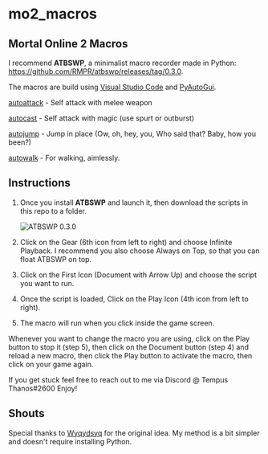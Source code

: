 # mo2_macros

## Mortal Online 2 Macros

I recommend **ATBSWP**, a minimalist macro recorder made in Python: https://github.com/RMPR/atbswp/releases/tag/0.3.0.

The macros are build using [Visual Studio Code](https://code.visualstudio.com/download) and [PyAutoGui](https://pyautogui.readthedocs.io/en/latest/keyboard.html#keyboard-keys).

[autoattack](https://github.com/tempusthales/mo2_macros/blob/main/autoattack) - Self attack with melee weapon

[autocast](https://github.com/tempusthales/mo2_macros/blob/main/autocast) - Self attack with magic (use spurt or outburst)

[autojump](https://github.com/tempusthales/mo2_macros/blob/main/autojump) - Jump in place (Ow, oh, hey, you, Who said that? Baby, how you been?)

[autowalk](https://github.com/tempusthales/mo2_macros/blob/main/autowalk) - For walking, aimlessly.

## Instructions

1. Once you install **ATBSWP** and launch it, then download the scripts in this repo to a folder.
   
   ![ATBSWP 0.3.0](https://i.imgur.com/WL43U9M.png)
   
3. Click on the Gear (6th icon from left to right) and choose Infinite Playback. I recommend you also choose Always on Top, so that you can float ATBSWP on top.
4. Click on the First Icon (Document with Arrow Up) and choose the script you want to run.
5. Once the script is loaded, Click on the Play Icon (4th icon from left to right).
6. The macro will run when you click inside the game screen.

Whenever you want to change the macro you are using, click on the Play button to stop it (step 5), then click on the Document button (step 4) and reload a new macro, then click the Play button to activate the macro, then click on your game again.

If you get stuck feel free to reach out to me via Discord @ Tempus Thanos#2600 Enjoy! 

## Shouts

Special thanks to [Wyqydsyq](https://github.com/wyqydsyq/mortal-macros) for the original idea.  My method is a bit simpler and doesn't require installing Python.
